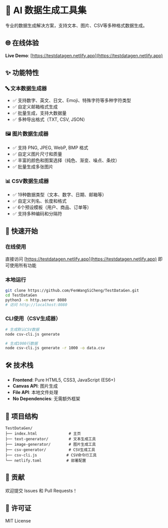 # 🤖 AI 数据生成工具集

专业的数据生成解决方案，支持文本、图片、CSV等多种格式数据生成。

## 🌐 在线体验

**Live Demo**: [https://testdatagen.netlify.app](https://testdatagen.netlify.app)

## ✨ 功能特性

### 🔤 文本数据生成器
- ✅ 支持数字、英文、日文、Emoji、特殊字符等多种字符类型
- ✅ 自定义邮箱格式生成
- ✅ 批量生成，支持大数据量
- ✅ 多种导出格式（TXT, CSV, JSON）

### 🖼️ 图片数据生成器  
- ✅ 支持 PNG, JPEG, WebP, BMP 格式
- ✅ 自定义图片尺寸和质量
- ✅ 丰富的颜色和图案选择（纯色、渐变、噪点、条纹）
- ✅ 批量生成多张图片

### 📊 CSV数据生成器
- ✅ 19种数据类型（文本、数字、日期、邮箱等）
- ✅ 自定义列名、长度和格式
- ✅ 6个预设模板（用户、商品、订单等）
- ✅ 支持多种编码和分隔符

## 🚀 快速开始

### 在线使用
直接访问 [https://testdatagen.netlify.app](https://testdatagen.netlify.app) 即可使用所有功能

### 本地运行
```bash
git clone https://github.com/FenWangSiCheng/TestDataGen.git
cd TestDataGen
python3 -m http.server 8080
# 访问 http://localhost:8080
```

### CLI使用（CSV生成器）
```bash
# 生成默认CSV数据
node csv-cli.js generate

# 生成1000行数据
node csv-cli.js generate -r 1000 -o data.csv
```

## 🛠️ 技术栈

- **Frontend**: Pure HTML5, CSS3, JavaScript (ES6+)
- **Canvas API**: 图片生成
- **File API**: 本地文件处理
- **No Dependencies**: 无需额外框架

## 📁 项目结构

```
TestDataGen/
├── index.html              # 主页
├── text-generator/         # 文本生成工具
├── image-generator/        # 图片生成工具
├── csv-generator/          # CSV生成工具
├── csv-cli.js             # CSV命令行工具
└── netlify.toml           # 部署配置
```

## 🤝 贡献

欢迎提交 Issues 和 Pull Requests！

## 📄 许可证

MIT License